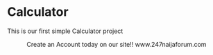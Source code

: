 # Calculator
This is our first simple Calculator project
<center>Create an Account today on our site!! www.247naijaforum.com </center>
